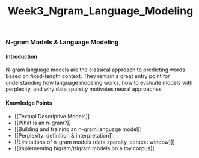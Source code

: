﻿---
title: Week3_Ngram_Language_Modeling
---
### N-gram Models & Language Modeling

#### Introduction
N-gram language models are the classical approach to predicting words based on fixed-length context. They remain a great entry point for understanding how language modeling works, how to evaluate models with perplexity, and why data sparsity motivates neural approaches.

#### Knowledge Points
- [[Textual Descriptive Models]]
- [[What is an n-gram?]]
- [[Building and training an n-gram language model]]
- [[Perplexity: definition & interpretation]]
- [[Limitations of n-gram models (data sparsity, context window)]]
- [[Implementing bigram/trigram models on a toy corpus]] 
